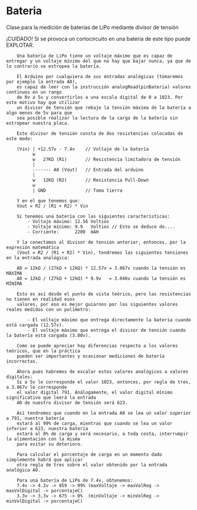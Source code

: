 # Bateria
 Clase para la medición de baterías de LiPo mediante divisor de tensión 


   ¡CUIDADO! Si se provoca un cortocircuito en una batería de este tipo puede EXPLOTAR.
	
	    Una batería de LiPo tiene un voltaje máximo que es capaz de entregar y un voltaje mínimo del que no hay que bajar nunca, ya que de lo contrario se estropea la batería.
	
	    El Arduino por cualquiera de sus entradas analógicas (tomaremos por ejemplo la entrada A0), 
	    es capaz de leer con la instrucción analogRead(pinBateria) valores continuos en un rango 
	    de 0v a 5v y convertirlos a una escala digital de 0 a 1023. Por este motivo hay que utilizar 
	    un divisor de tensión que rebaje la tensión máxima de la batería a algo menos de 5v para que 
	    sea posible realizar la lectura de la carga de la batería sin estropear nuestra placa.
	
	    Este divisor de tensión consta de dos resistencias colocadas de este modo:
	
	    (Vin) | +12.57v - 7.4v    // Voltaje de la batería
	          w
	          w   27KΩ (R1)       // Resistencia limitadora de tensión
	          |
	          ------- A0 (Vout)   // Entrada del arduino
	          |
	          w   12KΩ (R2)       // Resistencia Pull-Down
	          w
	          | GND               // Toma tierra
	
	    Y en el que tenemos que:
	    Vout = R2 / (R1 + R2) * Vin
	
	    Si tenemos una batería con las siguientes características:
	        - Voltaje máximo: 12.56 Voltios
	        - Voltaje mínimo: 9.9   Voltios // Esto se deduce de....
	        - Corriente:      2200  mAH
	
	    Y la conectamos al divisor de tensión anterior, entonces, por la expresión matemática 
	    (Vout = R2 / (R1 + R2) * Vin), tendremos las siguientes tensiones en la entrada analógica:
	    
	    A0 = 12kΩ / (27kΩ + 12kΩ) * 12.57v = 3.867v cuando la tensión es MÁXIMA
	    A0 = 12kΩ / (27kΩ + 12kΩ) * 9.9v   = 3.046v cuando la tensión es MÍNIMA
	
	    Esto es así desde el punto de vista teórico, pero las resistencias no tienen en realidad esos
	    valores, por eso es mejor guiarnos por los siguientes valores reales medidos con un polímetro:
	
	        - El voltaje máximo que entrega directamente la batería cuando está cargada (12.57v).
	        - El voltaje máximo que entrega el divisor de tensión cuando la batería está cargada (3.80v).
	    
	    Como se puede apreciar hay diferencias respecto a los valores teóricos, que en la práctica
	    pueden ser importantes y ocasionar mediciones de batería incorrectas.
	
	    Ahora pues habremos de escalar estos valores analógicos a valores digitales:
	    Si a 5v le corresponde el valor 1023, entonces, por regla de tres, a 3.867v le corresponde 
	    el valor digital 791. Análogamente, el valor digital mínimo significativo que leerá la entrada 
	    A0 de nuestro divisor de tensión será 623.
	
	    Así tendremos que cuando en la entrada A0 se lea un valor superior a 791, nuestra batería
	    estará al 99% de carga, mientras que cuando se lea un valor inferior a 623, nuestra batería
	    estará al 0% de carga y será necesario, a toda costa, interrumpir la alimentación con la misma
	    para evitar su deterioro.
	
	    Para calcular el porcentaje de carga en un momento dado simplemente habrá que aplicar
	    otra regla de tres sobre el valor obtenido por la entrada analógica A0.
	   
	    Para una batería de LiPo de 7.4v, obtenemos:
	    7.4v -> 4.2v -> 859 -> 99% (maxVoltaje -> maxVolReg -> maxVolDigital -> porcentajeC)
	    3.3v -> 3.3v -> 675 -> 0%  (minVoltaje -> minVolReg -> minVolDigital -> porcentajeC)
